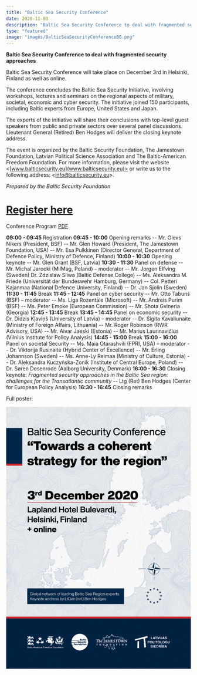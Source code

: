```yaml
---
title: "Baltic Sea Security Conference"
date: 2020-11-03
description: "Baltic Sea Security Conference to deal with fragmented security approaches Baltic Sea Security Conference will take place on December 3 rd in Helsinki, Finland as well as online. The conference concludes the Baltic Sea Security Initiative, involving workshops, lectures and seminars on the regional aspects of military, societal, economic and cyber security. The initiative joined 150 participants, including Baltic experts from Europe, United States and Japan."
type: "featured"
image: "images/BalticSeaSecurityConferenceBG.png"
---
```


**Baltic Sea Security Conference to deal with fragmented security approaches**

Baltic Sea Security Conference will take place on December 3rd in Helsinki, Finland as well as
online.

The conference concludes the Baltic Sea Security Initiative, involving workshops, lectures
and seminars on the regional aspects of military, societal, economic and cyber security. The
initiative joined 150 participants, including Baltic experts from Europe, United States and
Japan.

The experts of the initiative will share their conclusions with top-level guest speakers from
public and private sectors over several panel discussions. Lieutenant General (Retired) Ben
Hodges will deliver the closing keynote address.

The event is organized by the Baltic Security Foundation, The Jamestown Foundation,
Latvian Political Science Association and The Baltic-American Freedom Foundation.
For more information, please visit the website <[www.balticsecurity.eu](www.balticsecurity.eu)> or write us to the
following address: <[info@balticsecurity.eu](info@balticsecurity.eu)>.

_Prepared by the Baltic Security Foundation_


# [Register here](https://forms.gle/yRCAr8n6k4VXvTxX9)

Conference Program [PDF](../images/Baltic_Sea_Security_Conference.pdf)

**09:00 - 09:45** Registration
**09:45 - 10:00** Opening remarks
-- Mr. Olevs Nikers (President, BSF) 
-- Mr. Glen Howard (President, The Jamestown Foundation, USA)
-- Mr. Esa Pulkkinen (Director General, Department of Defence Policy, Ministry of Defence, Finland)
**10:00 - 10:30** Opening keynote
-- Mr. Glen Grant (BSF, Latvia)
**10:30 - 11:30** Panel on defense
-- Mr. Michal Jarocki (MilMag, Poland) – moderator
-- Mr. Jorgen Elfving (Sweden) Dr. Zdzislaw Sliwa (Baltic Defense College)
-- Ms. Aleksandra M. Friede (Universität der Bundeswehr Hamburg, Germany)
-- Col. Petteri Kajanmaa (National Defence University, Finland)
-- Dr. Jan Sjolin (Sweden)
**11:30 - 11:45** Break
 **11:45 - 12:45** Panel on cyber security
-- Mr. Otto Tabuns (BSF) – moderator
-- Ms. Līga Rozentāle (Microsoft)
-- Mr. Andreis Purim (BSF)
-- Ms. Peter Emoke (European Commission)
-- Mr. Shota Gvineria (Georgia)
**12:45 - 13:45** Break
**13:45 - 14:45** Panel on economic security
-- Dr. Didzis Kļaviņš (University of Latvia) – moderator
-- Dr. Sigita Kavaliunaite (Ministry of Foreign Affairs, Lithuania)
-- Mr. Roger Robinson (RWR Advisory, USA)
-- Mr. Aivar Jaeski (Estonia)
-- Mr. Marius Laurinavičius (Vilnius Institute for Policy Analysis)
**14:45 - 15:00** Break
**15:00 - 16:00** Panel on societal Security
-- Ms. Maia Otarashvili (FPRI, USA) – moderator
-- Dr. Viktorija Rusinaite (Hybrid Center of Excellence)
-- Mr. Erling Johannson (Sweden)
-- Ms. Anne-Ly Reimaa (Ministry of Culture, Estonia)
-- Dr. Aleksandra Kuczyńska-Zonik (Institute of Central Europe, Poland)
-- Dr. Søren Dosenrode (Aalborg University, Denmark)
**16:00 - 16:30** Closing keynote: *Fragmented security approaches in the Baltic Sea region: challenges for the Transatlantic community*
-- Ltg (Ret) Ben Hodges (Center for European Policy Analysis)
**16:30 - 16:45** Closing remarks

Full poster:

![BSSC Poster](../images/BalticSeaSecurityConference.png)
